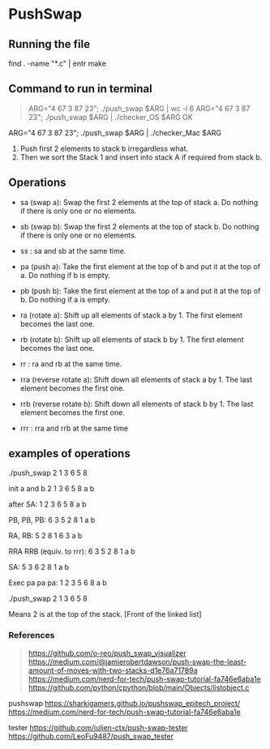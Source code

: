# PushSwap

## Running the file

find . -name "*.c" | entr make

## Command to run in terminal

>ARG="4 67 3 87 23"; ./push_swap $ARG | wc -l
6
>ARG="4 67 3 87 23"; ./push_swap $ARG | ./checker_OS $ARG
OK

ARG="4 67 3 87 23"; ./push_swap $ARG | ./checker_Mac $ARG

1. Push first 2 elements to stack b irregardless what.
2. Then we sort the Stack 1 and insert into stack A if required from stack b.

## Operations

- sa (swap a): Swap the first 2 elements at the top of stack a.
Do nothing if there is only one or no elements.
- sb (swap b): Swap the first 2 elements at the top of stack b.
Do nothing if there is only one or no elements.
- ss : sa and sb at the same time.

- pa (push a): Take the first element at the top of b and put it at the top of a.
Do nothing if b is empty.
- pb (push b): Take the first element at the top of a and put it at the top of b.
Do nothing if a is empty.

- ra (rotate a): Shift up all elements of stack a by 1.
The first element becomes the last one.
- rb (rotate b): Shift up all elements of stack b by 1.
The first element becomes the last one.
- rr : ra and rb at the same time.

- rra (reverse rotate a): Shift down all elements of stack a by 1.
The last element becomes the first one.
- rrb (reverse rotate b): Shift down all elements of stack b by 1.
The last element becomes the first one.
- rrr : rra and rrb at the same time

## examples of operations

./push_swap 2 1 3 6 5 8

init a and b
2
1
3
6
5
8
a b

after SA:
1
2
3
6
5
8
a b

PB, PB, PB:
6 3
5 2
8 1
a b

RA, RB:
5 2
8 1
6 3
a b

RRA RRB (equiv. to rrr):
6 3
5 2
8 1
a b

SA:
5 3
6 2
8 1
a b

Exec pa pa pa:
1
2
3
5
6
8
a b

./push_swap 2 1 3 6 5 8

Means 2 is at the top of the stack. [Front of the linked list]

### References

> <https://github.com/o-reo/push_swap_visualizer>
> <https://medium.com/@jamierobertdawson/push-swap-the-least-amount-of-moves-with-two-stacks-d1e76a71789a>
> <https://medium.com/nerd-for-tech/push-swap-tutorial-fa746e6aba1e>
> <https://github.com/python/cpython/blob/main/Objects/listobject.c>

pushswap
<https://sharkigamers.github.io/pushswap_epitech_project/>
<https://medium.com/nerd-for-tech/push-swap-tutorial-fa746e6aba1e>

tester
<https://github.com/julien-ctx/push-swap-tester>
<https://github.com/LeoFu9487/push_swap_tester>
